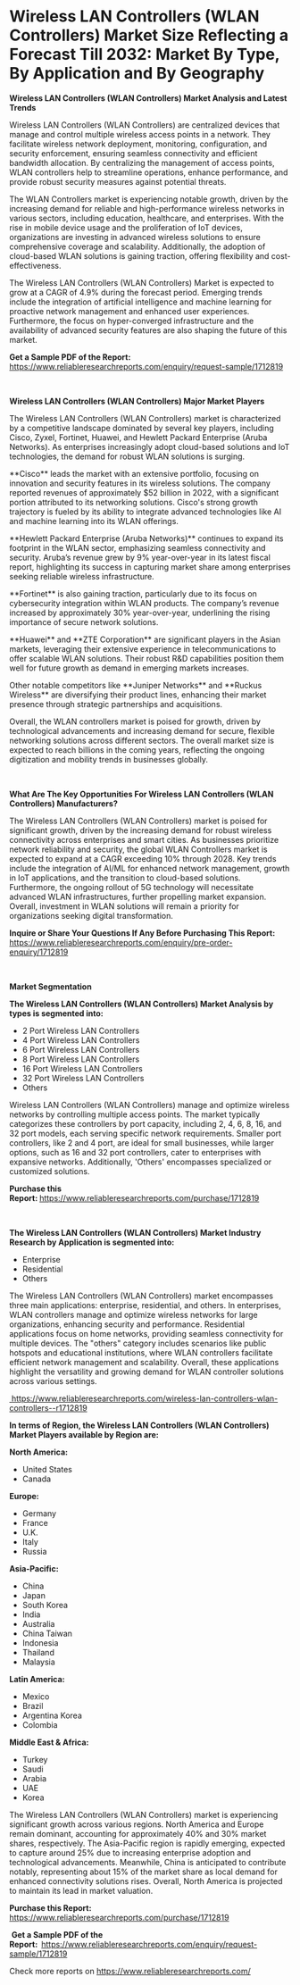 <p><h1>Wireless LAN Controllers (WLAN Controllers) Market Size Reflecting a Forecast Till 2032: Market By Type, By Application and By Geography</h1></p><p><strong>Wireless LAN Controllers (WLAN Controllers) Market Analysis and Latest Trends</strong></p>
<p><p>Wireless LAN Controllers (WLAN Controllers) are centralized devices that manage and control multiple wireless access points in a network. They facilitate wireless network deployment, monitoring, configuration, and security enforcement, ensuring seamless connectivity and efficient bandwidth allocation. By centralizing the management of access points, WLAN controllers help to streamline operations, enhance performance, and provide robust security measures against potential threats.</p><p>The WLAN Controllers market is experiencing notable growth, driven by the increasing demand for reliable and high-performance wireless networks in various sectors, including education, healthcare, and enterprises. With the rise in mobile device usage and the proliferation of IoT devices, organizations are investing in advanced wireless solutions to ensure comprehensive coverage and scalability. Additionally, the adoption of cloud-based WLAN solutions is gaining traction, offering flexibility and cost-effectiveness.</p><p>The Wireless LAN Controllers (WLAN Controllers) Market is expected to grow at a CAGR of 4.9% during the forecast period. Emerging trends include the integration of artificial intelligence and machine learning for proactive network management and enhanced user experiences. Furthermore, the focus on hyper-converged infrastructure and the availability of advanced security features are also shaping the future of this market.</p></p>
<p><strong>Get a Sample PDF of the Report:&nbsp;</strong> <a href="https://www.reliableresearchreports.com/enquiry/request-sample/1712819?utm_campaign=2738&utm_medium=2&utm_source=Github&utm_content=ia&utm_term=28032025&utm_id=wireless-lan-controllers-wlan-controllers">https://www.reliableresearchreports.com/enquiry/request-sample/1712819</a></p>
<p>&nbsp;</p>
<p><strong>Wireless LAN Controllers (WLAN Controllers) Major Market Players</strong></p>
<p><p>The Wireless LAN Controllers (WLAN Controllers) market is characterized by a competitive landscape dominated by several key players, including Cisco, Zyxel, Fortinet, Huawei, and Hewlett Packard Enterprise (Aruba Networks). As enterprises increasingly adopt cloud-based solutions and IoT technologies, the demand for robust WLAN solutions is surging.</p><p>**Cisco** leads the market with an extensive portfolio, focusing on innovation and security features in its wireless solutions. The company reported revenues of approximately $52 billion in 2022, with a significant portion attributed to its networking solutions. Cisco's strong growth trajectory is fueled by its ability to integrate advanced technologies like AI and machine learning into its WLAN offerings.</p><p>**Hewlett Packard Enterprise (Aruba Networks)** continues to expand its footprint in the WLAN sector, emphasizing seamless connectivity and security. Aruba’s revenue grew by 9% year-over-year in its latest fiscal report, highlighting its success in capturing market share among enterprises seeking reliable wireless infrastructure.</p><p>**Fortinet** is also gaining traction, particularly due to its focus on cybersecurity integration within WLAN products. The company’s revenue increased by approximately 30% year-over-year, underlining the rising importance of secure network solutions.</p><p>**Huawei** and **ZTE Corporation** are significant players in the Asian markets, leveraging their extensive experience in telecommunications to offer scalable WLAN solutions. Their robust R&D capabilities position them well for future growth as demand in emerging markets increases.</p><p>Other notable competitors like **Juniper Networks** and **Ruckus Wireless** are diversifying their product lines, enhancing their market presence through strategic partnerships and acquisitions.</p><p>Overall, the WLAN controllers market is poised for growth, driven by technological advancements and increasing demand for secure, flexible networking solutions across different sectors. The overall market size is expected to reach billions in the coming years, reflecting the ongoing digitization and mobility trends in businesses globally.</p></p>
<p>&nbsp;</p>
<p><strong>What Are The Key Opportunities For Wireless LAN Controllers (WLAN Controllers) Manufacturers?</strong></p>
<p><p>The Wireless LAN Controllers (WLAN Controllers) market is poised for significant growth, driven by the increasing demand for robust wireless connectivity across enterprises and smart cities. As businesses prioritize network reliability and security, the global WLAN Controllers market is expected to expand at a CAGR exceeding 10% through 2028. Key trends include the integration of AI/ML for enhanced network management, growth in IoT applications, and the transition to cloud-based solutions. Furthermore, the ongoing rollout of 5G technology will necessitate advanced WLAN infrastructures, further propelling market expansion. Overall, investment in WLAN solutions will remain a priority for organizations seeking digital transformation.</p></p>
<p><strong>Inquire or Share Your Questions If Any Before Purchasing This Report:</strong> <a href="https://www.reliableresearchreports.com/enquiry/pre-order-enquiry/1712819?utm_campaign=2738&utm_medium=2&utm_source=Github&utm_content=ia&utm_term=28032025&utm_id=wireless-lan-controllers-wlan-controllers">https://www.reliableresearchreports.com/enquiry/pre-order-enquiry/1712819</a></p>
<p>&nbsp;</p>
<p><strong>Market Segmentation</strong></p>
<p><strong>The Wireless LAN Controllers (WLAN Controllers) Market Analysis by types is segmented into:</strong></p>
<p><ul><li>2 Port Wireless LAN Controllers</li><li>4 Port Wireless LAN Controllers</li><li>6 Port Wireless LAN Controllers</li><li>8 Port Wireless LAN Controllers</li><li>16 Port Wireless LAN Controllers</li><li>32 Port Wireless LAN Controllers</li><li>Others</li></ul></p>
<p><p>Wireless LAN Controllers (WLAN Controllers) manage and optimize wireless networks by controlling multiple access points. The market typically categorizes these controllers by port capacity, including 2, 4, 6, 8, 16, and 32 port models, each serving specific network requirements. Smaller port controllers, like 2 and 4 port, are ideal for small businesses, while larger options, such as 16 and 32 port controllers, cater to enterprises with expansive networks. Additionally, 'Others' encompasses specialized or customized solutions.</p></p>
<p><strong>Purchase this Report:&nbsp;</strong><a href="https://www.reliableresearchreports.com/purchase/1712819?utm_campaign=2738&utm_medium=2&utm_source=Github&utm_content=ia&utm_term=28032025&utm_id=wireless-lan-controllers-wlan-controllers">https://www.reliableresearchreports.com/purchase/1712819</a></p>
<p>&nbsp;</p>
<p><strong>The Wireless LAN Controllers (WLAN Controllers) Market Industry Research by Application is segmented into:</strong></p>
<p><ul><li>Enterprise</li><li>Residential</li><li>Others</li></ul></p>
<p><p>The Wireless LAN Controllers (WLAN Controllers) market encompasses three main applications: enterprise, residential, and others. In enterprises, WLAN controllers manage and optimize wireless networks for large organizations, enhancing security and performance. Residential applications focus on home networks, providing seamless connectivity for multiple devices. The "others" category includes scenarios like public hotspots and educational institutions, where WLAN controllers facilitate efficient network management and scalability. Overall, these applications highlight the versatility and growing demand for WLAN controller solutions across various settings.</p></p>
<p><a href="https://www.reliableresearchreports.com/wireless-lan-controllers-wlan-controllers--r1712819?utm_campaign=2738&utm_medium=2&utm_source=Github&utm_content=ia&utm_term=28032025&utm_id=wireless-lan-controllers-wlan-controllers">&nbsp;https://www.reliableresearchreports.com/wireless-lan-controllers-wlan-controllers--r1712819</a></p>
<p><strong>In terms of Region, the Wireless LAN Controllers (WLAN Controllers) Market Players available by Region are:</strong></p>
<p>
    <p> <strong> North America: </strong>
        <ul>
            <li>United States</li>
            <li>Canada</li>
        </ul>
        </p> 
    <p> <strong> Europe: </strong>
        <ul>
            <li>Germany</li>
            <li>France</li>
            <li>U.K.</li>
            <li>Italy</li>
            <li>Russia</li>
        </ul>
        </p> 
    <p> <strong> Asia-Pacific: </strong>
        <ul>
            <li>China</li>
            <li>Japan</li>
            <li>South Korea</li>
            <li>India</li>
            <li>Australia</li>
            <li>China Taiwan</li>
            <li>Indonesia</li>
            <li>Thailand</li>
            <li>Malaysia</li>
        </ul>
        </p> 
    <p> <strong> Latin America: </strong>
        <ul>
            <li>Mexico</li>
            <li>Brazil</li>
            <li>Argentina Korea</li>
            <li>Colombia</li>
        </ul>
        </p> 
    <p> <strong> Middle East & Africa: </strong>
        <ul>
            <li>Turkey</li>
            <li>Saudi</li>
            <li>Arabia</li>
            <li>UAE</li>
            <li>Korea</li>
        </ul>
    </p>
    </p>
<p><p>The Wireless LAN Controllers (WLAN Controllers) market is experiencing significant growth across various regions. North America and Europe remain dominant, accounting for approximately 40% and 30% market shares, respectively. The Asia-Pacific region is rapidly emerging, expected to capture around 25% due to increasing enterprise adoption and technological advancements. Meanwhile, China is anticipated to contribute notably, representing about 15% of the market share as local demand for enhanced connectivity solutions rises. Overall, North America is projected to maintain its lead in market valuation.</p></p>
<p><strong>Purchase this Report: </strong><a href="https://www.reliableresearchreports.com/purchase/1712819?utm_campaign=2738&utm_medium=2&utm_source=Github&utm_content=ia&utm_term=28032025&utm_id=wireless-lan-controllers-wlan-controllers">https://www.reliableresearchreports.com/purchase/1712819</a></p>
<p>&nbsp;<strong>Get a Sample PDF of the Report:&nbsp;&nbsp;</strong><a href="https://www.reliableresearchreports.com/enquiry/request-sample/1712819?utm_campaign=2738&utm_medium=2&utm_source=Github&utm_content=ia&utm_term=28032025&utm_id=wireless-lan-controllers-wlan-controllers">https://www.reliableresearchreports.com/enquiry/request-sample/1712819</a></p>
<p><strong></strong></p>
<p>Check more reports on <a href="https://www.reliableresearchreports.com/?utm_campaign=2738&utm_medium=2&utm_source=Github&utm_content=ia&utm_term=28032025&utm_id=wireless-lan-controllers-wlan-controllers">https://www.reliableresearchreports.com/</a></p>